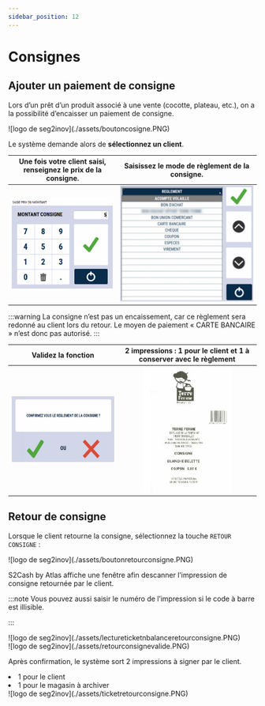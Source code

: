 ```yaml
---
sidebar_position: 12
---
```


# Consignes

## Ajouter un paiement de consigne


Lors d’un prêt d’un produit associé à une vente (cocotte, plateau, etc.), on a la possibilité d’encaisser un paiement de consigne.

<div className="contenaireImg">
    ![logo de seg2inov](./assets/boutoncosigne.PNG)
</div>


Le système demande alors de **sélectionnez un client**.

| Une fois votre client saisi, renseignez le **prix de la consigne**.       | Saisissez le **mode de règlement de la consigne**. | 
|:-----------:|:----:|
| ![logo de seg2inov](./assets/saisieprixoumontantconsigne.PNG)      |  ![logo de seg2inov](./assets/listereglementconsigne.PNG) |

:::warning
La consigne n’est pas un encaissement, car ce règlement sera redonné au client lors du retour. Le moyen de paiement « CARTE BANCAIRE » n’est donc pas autorisé.
:::

| Validez la fonction  | 2 impressions : 1 pour le client et 1 à conserver avec le règlement | 
|:-----------:|:----:|
| ![logo de seg2inov](./assets/valideconsigne.PNG)      |  ![logo de seg2inov](./assets/ticketconsigne.PNG) |


## Retour de consigne

Lorsque le client retourne la consigne, sélectionnez la touche ```RETOUR CONSIGNE``` :

<div className="contenaireImg">
    ![logo de seg2inov](./assets/boutonretourconsigne.PNG)
</div>

S2Cash by Atlas affiche une fenêtre afin descanner l’impression de consigne retournée par le client.



:::note
Vous pouvez aussi saisir le numéro de l’impression si le code à barre est illisible.

:::

<div className="contenaireImg">
    ![logo de seg2inov](./assets/lectureticketnbalanceretourconsigne.PNG)
</div>


<div className="contenaireImg">
    ![logo de seg2inov](./assets/retourconsignevalide.PNG)
</div>

Après confirmation, le système sort 2 impressions à signer par le client. 

<li> 1 pour le client </li>
<li> 1 pour le magasin à archiver </li>

<div className="contenaireImg">
    ![logo de seg2inov](./assets/ticketretourconsigne.PNG)
</div>
